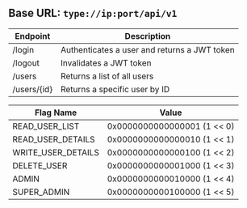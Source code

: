 
## Base URL: `type://ip:port/api/v1`

| Endpoint | Description |
| --- | --- |
| /login | Authenticates a user and returns a JWT token |
| /logout | Invalidates a JWT token |
| /users | Returns a list of all users |
| /users/{id} | Returns a specific user by ID |

| Flag Name | Value |
| --- | --- |
| READ_USER_LIST | 0x0000000000000001 (1 << 0) |
| READ_USER_DETAILS | 0x0000000000000010 (1 << 1) |
| WRITE_USER_DETAILS | 0x0000000000000100 (1 << 2) |
| DELETE_USER | 0x0000000000001000 (1 << 3) |
| ADMIN | 0x0000000000010000 (1 << 4) |
| SUPER_ADMIN | 0x0000000000100000 (1 << 5) |
